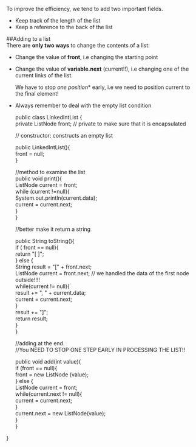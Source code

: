 To improve the efficiency, we tend to add two important fields.  
* Keep track of the length of the list  
* Keep a reference to the back of the list  
  
    
##Adding to a list  
There are **only two ways** to change the contents of a list:  
* Change the value of **front**, i.e changing the starting point  
* Change the value of **variable.next** (current!!), i.e changing one of the current links of the list.  
  
  We have to stop *one position** early, i.e we need to position current to the final element!  

* Always remember to deal with the empty list condition     

    public class LinkedIntList {  
	private ListNode front;  // private to make sure that it is encapsulated   
	
	// constructor: constructs an empty list  
	
	public LinkedIntList(){  
		front = null;  
	}  
	
	//method to examine the list  
	public void print(){  
		ListNode current = front;  
		while (current !=null){  
			System.out.println(current.data);  
			current = current.next;   
		}  	
	}  
	
	//better make it return a string  
	
	public String toString(){  
		if ( front == null){  
			return "[ ]";  
		} else {  
			String result = "[" + front.next;  
			ListNode current = front.next; // we handled the data of the first node outside!!!!  
			while(current != null){  
				result += ", " + current.data;  
				current = current.next;  
			}  
			result += "]";  
			return result;   
		}  
	}  
	
	//adding at the end.  
	//You NEED TO STOP ONE STEP EARLY IN PROCESSING THE LIST!!  
	
	public void add(int value){  
		if (front == null){  
			front = new ListNode (value);  
		} else {  
			ListNode current = front;   
			while(current.next != null){  
				current = current.next;   
			}  
			current.next = new ListNode(value);  
		}  
	}  
	
	
	
	

}
